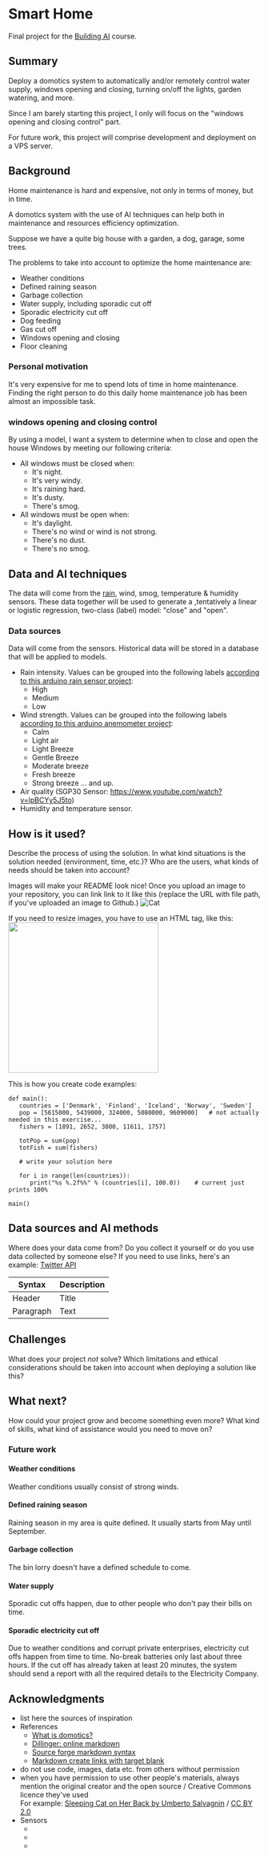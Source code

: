 # Smart Home

Final project for the [Building AI][1] course.


## Summary

Deploy a domotics system to automatically and/or remotely control water supply, windows opening and closing, turning on/off the lights, garden watering, and more.


Since I am barely starting this project, I only will focus on the "windows opening and closing control" part.


For future work, this project will comprise development and deployment on a VPS server.


## Background



Home maintenance is hard and expensive, not only in terms of money, but in time.


A domotics system with the use of AI techniques can help both in maintenance and resources efficiency optimization. 


Suppose we have a quite big house with a garden, a dog, garage, some trees. 


The problems to take into account to optimize the home maintenance are:

* Weather conditions
* Defined raining season
* Garbage collection
* Water supply, including sporadic cut off
* Sporadic electricity cut off
* Dog feeding
* Gas cut off
* Windows opening and closing
* Floor cleaning


### Personal motivation

It's very expensive for me to spend lots of time in home maintenance. Finding the right person to do this daily home maintenance job has been almost an impossible task.



### windows opening and closing control

By using a model, I want a system to determine when to close and open the house Windows by meeting our following criteria:
* All windows must be closed when:
  * It's night.
  * It's very windy.
  * It's raining hard.
  * It's dusty.
  * There's smog.
* All windows must be open when:
  * It's daylight.
  * There's no wind or wind is not strong.
  * There's no dust.
  * There's no smog.

## Data and AI techniques

The data will come from the [rain][2], wind, smog, temperature & humidity sensors. These data together will be used to generate a ,tentatively a linear or logistic regression, two-class (label) model: "close" and "open".

### Data sources
Data will come from the sensors. Historical data will be stored in a database that will be applied to models.

* Rain intensity. Values can be grouped into the following labels [according to this arduino rain sensor project][3]:
  * High
  * Medium
  * Low
* Wind strength. Values can be grouped into the following labels [according to this arduino anemometer project][4]:
  * Calm
  * Light air
  * Light Breeze
  * Gentle Breeze
  * Moderate breeze
  * Fresh breeze
  * Strong breeze ... and up. 
* Air quality (SGP30 Sensor: https://www.youtube.com/watch?v=lpBCYy5J5to)
* Humidity and temperature sensor.


## How is it used?

Describe the process of using the solution. In what kind situations is the solution needed (environment, time, etc.)? Who are the users, what kinds of needs should be taken into account?

Images will make your README look nice!
Once you upload an image to your repository, you can link link to it like this (replace the URL with file path, if you've uploaded an image to Github.)
![Cat](https://upload.wikimedia.org/wikipedia/commons/5/5e/Sleeping_cat_on_her_back.jpg)

If you need to resize images, you have to use an HTML tag, like this:
<img src="https://upload.wikimedia.org/wikipedia/commons/5/5e/Sleeping_cat_on_her_back.jpg" width="300">

This is how you create code examples:
```
def main():
   countries = ['Denmark', 'Finland', 'Iceland', 'Norway', 'Sweden']
   pop = [5615000, 5439000, 324000, 5080000, 9609000]   # not actually needed in this exercise...
   fishers = [1891, 2652, 3800, 11611, 1757]

   totPop = sum(pop)
   totFish = sum(fishers)

   # write your solution here

   for i in range(len(countries)):
      print("%s %.2f%%" % (countries[i], 100.0))    # current just prints 100%

main()
```


## Data sources and AI methods
Where does your data come from? Do you collect it yourself or do you use data collected by someone else?
If you need to use links, here's an example:
[Twitter API](https://developer.twitter.com/en/docs)

| Syntax      | Description |
| ----------- | ----------- |
| Header      | Title       |
| Paragraph   | Text        |

## Challenges

What does your project _not_ solve? Which limitations and ethical considerations should be taken into account when deploying a solution like this?

## What next?

How could your project grow and become something even more? What kind of skills, what kind of assistance would you  need to move on? 

### Future work

#### Weather conditions

Weather conditions usually consist of strong winds.


#### Defined raining season

Raining season in my area is quite defined. It usually starts from May until September.


#### Garbage collection

The bin lorry doesn't have a defined schedule to come.


#### Water supply

Sporadic cut offs happen, due to other people who don't pay their bills on time.

#### Sporadic electricity cut off

Due to weather conditions and corrupt private enterprises, electricity cut offs happen from time to time. No-break batteries only last about three hours. If the cut off has already taken at least 20 minutes, the system should send a report with all the required details to the Electricity Company.



## Acknowledgments

* list here the sources of inspiration
* References
  * [What is domotics?](http://www.easydom.com/en/discover/what-is-domotics)
  * [Dillinger: online markdown](https://dillinger.io/)
  * [Source forge markdown syntax](https://sourceforge.net/nf/markdown_syntax)
  * [Markdown create links with target blank](https://stackoverflow.com/a/43710183/1883256)
* do not use code, images, data etc. from others without permission
* when you have permission to use other people's materials, always mention the original creator and the open source / Creative Commons licence they've used
  <br>For example: [Sleeping Cat on Her Back by Umberto Salvagnin](https://commons.wikimedia.org/wiki/File:Sleeping_cat_on_her_back.jpg#filelinks) / [CC BY 2.0](https://creativecommons.org/licenses/by/2.0)
* Sensors
  * [2]:  https://www.amazon.com.mx/dp/B07TRMKVRD/?target=_blank "Sensor de gotas de lluvia de 12 V, Interruptor de relé del sensor de humedad de la hoja foliar del módulo del controlador de gotas de lluvia"
  * [3]: https://mytectutor.com/rain-sensor-with-arduino-for-making-automatic-car-windshield-wiper/?target=_blank "Arduino rain sensor"
  * [4]: http://www.n8mdp.com/wxanemometer_windvane.php?target=_blank "Arduino Anemometer / Wind Vane"



[//]: # (These are reference links used in the body of this note and get stripped out when the markdown processor does its job. There is no need to format nicely because it shouldn't be seen. Thanks SO - http://stackoverflow.com/questions/4823468/store-comments-in-markdown-syntax)

   [1]: https://buildingai.elementsofai.com/?target=_blank "Building AI course by the Helsingin Yliopisto & Reaktor"
